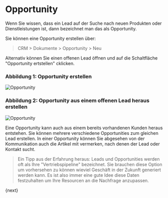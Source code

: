 <!-- add-breadcrumbs -->
# Opportunity


Wenn Sie wissen, dass ein Lead auf der Suche nach neuen Produkten oder Dienstleistungen ist, dann bezeichnet man das als Opportunity.

Sie können eine Opportunity erstellen über:

> CRM > Dokumente > Opportunity > Neu

Alternativ können Sie einen offenen Lead öffnen und auf die Schaltfläche "Opportunity ertstellen" cklicken.

### Abbildung 1: Opportunity erstellen

<img class="screenshot" alt="Opportunity" src="{{docs_base_url}}/v12/assets/img/crm/opportunity.png">

### Abbildung 2: Opportunity aus einem offenen Lead heraus erstellen

<img class="screenshot" alt="Opportunity" src="{{docs_base_url}}/v12/assets/img/crm/lead-to-opportunity.png">

Eine Opportunity kann auch aus einem bereits vorhandenen Kunden heraus entstehen. Sie können mehrere verschiedene Opportunities zum gleichen Lead erstellen. In einer Opportunity können Sie abgesehen von der Kommunikation auch die Artikel mit vermerken, nach denen der Lead oder Kontakt sucht.

> Ein Tipp aus der Erfahrung heraus: Leads und Opportunities werden oft als Ihre "Vertriebspipeline" bezeichnet. Sie brauchen diese Option um vorhersehen zu können wieviel Geschäft in der Zukunft generiert werden kann. Es ist also immer eine gute Idee diese Daten festzuhalten um Ihre Resourcen an die Nachfrage anzupassen.

{next}
